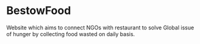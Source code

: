 # BestowFood
Website which aims to connect NGOs with restaurant to solve Global issue of hunger by collecting food wasted on daily  basis. 
